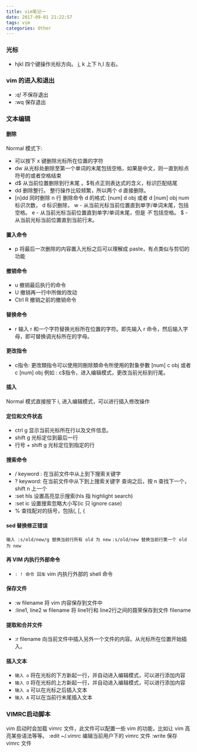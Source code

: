 ```yaml
---
title: vim笔记一
date: 2017-09-01 21:22:57
tags: vim 
categories: Other
---
```

### 光标
-  hjkl 四个键操作光标方向。  j, k 上下 h,l 左右。 
###  vim 的进入和退出
- :q! 不保存退出
- :wq 保存退出
### 文本编辑
#### 删除
Normal 模式下: 
- 可以按下 x 键删除光标所在位置的字符
- dw 从光标处删除至第一个单词的末尾包括空格，如果是中文，则一直到标点符号的或者空格结束
- d$ 从当前位置删除到行末尾 。$有点正则表达式的含义，标识匹配结尾 
- dd 删除整行。 整行操作比较频繁，所以两个 d 直接删除。
- [n]dd 同时删除 n 行
删除命令 d 的格式:
[num] d obj  或者 d [num] obj
num 标识次数， d 标识删除， 
    w - 从当前光标当前位置直到单字/单词末尾，包括空格。
    e - 从当前光标当前位置直到单字/单词末尾，但是 *不* 包括空格。
    $ - 从当前光标当前位置直到当前行末。
#### 置入命令
- p 将最后一次删除的内容置入光标之后可以理解成 paste，有点类似与剪切的功能
#### 撤销命令
- u 撤销最后执行的命令
- U 撤销再一行中所做的改动
- Ctrl R 撤销之前的撤销命令
#### 替换命令
- r  输入 r 和一个字符替换光标所在位置的字符。即先输入 r 命令，然后输入字母，即可替换调光标所在的字母。
#### 更改指令
 - c指令: 更改類指令可以使用同刪除類命令所使用的對象參數
[num] c obj 或者 c [num] obj
例如 : c$指令，进入编辑模式，更改当前光标到行尾。
#### 插入
Normal 模式直接按下 i, 进入编辑模式，可以进行插入修改操作
#### 定位和文件状态
- ctrl g 显示当前光标所在行以及文件信息。
- shift g 光标定位到最后一行
- 行号 + shift g 光标定位到指定的行
#### 搜索命令
- /  keyword : 在当前文件中从上到下搜索关键字
- ? keyword:  在当前文件中从下到上搜索关键字
查询之后，按 n 查找下一个，shift n 上一个
- :set hls  设置高亮显示搜索(hls 指 highlight search)
- :set ic 设置搜索忽略大小写(ic 只 ignore case)
- % 查找配对的括号，包括(, [, { 

#### sed 替换修正错误
`输入 :s/old/new/g 替换当前行所有 old 为 new` 
`:s/old/new 替换当前行第一个 old 为 new`
#### 再 VIM 内执行外部命令
- `: ! 命令 回车` vim 内执行外部的 shell 命令
#### 保存文件
- :w filename  将 vim 内容保存到文件中
- :line1, line2 w filename 将 line1行和 line2行之间的聂荣保存到文件 filename
#### 提取和合并文件
- :r filename 向当前文件中插入另外一个文件的内容。从光标所在位置开始插入。
#### 插入文本
- `输入 o` 将在光标的下方新起一行，并自动进入编辑模式，可以进行添加内容
- `输入 O` 将在光标的上方新起一行，并自动进入编辑模式，可以进行添加内容
-  `输入 a` 可以在光标之后插入文本
- `输入 A` 可以在当前行末尾插入文本
### VIMRC启动脚本
vim 启动时会加载 vimrc 文件，此文件可以配置一些 vim 的功能，比如让 vim 高亮某些语法等等。
:edit ~/.vimrc  编辑当前用户下的 vimrc 文件
:write 保存 vimrc 文件

